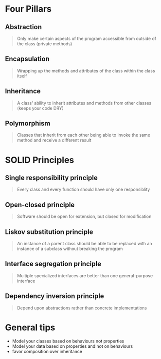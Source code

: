 # Four Pillars
## Abstraction
> Only make certain aspects of the program accessible from outside of the class (private methods)
## Encapsulation
> Wrapping up the methods and attributes of the class within the class itself
## Inheritance
> A class' ability to inherit attributes and methods from other classes (keeps your code DRY)
## Polymorphism
> Classes that inherit from each other being able to invoke the same method and receive a different result

# SOLID Principles
## **S**ingle responsibility principle
> Every class and every function should have only one responsiblity
## **O**pen-closed principle
> Software should be open for extension, but closed for modification
## **L**iskov substitution principle
> An instance of a parent class should be able to be replaced with an instance of a subclass without breaking the program
## **I**nterface segregation principle
> Multiple specialized interfaces are better than one general-purpose interface
## **D**ependency inversion principle
> Depend upon abstractions rather than concrete implementations

# General tips
- Model your classes based on behaviours not properties
- Model your data based on properties and not on behaviours
- favor composition over inheritance